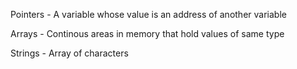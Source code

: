 Pointers - A variable whose value is an address of another variable

Arrays - Continous areas in memory that hold values of same type

Strings - Array of characters

